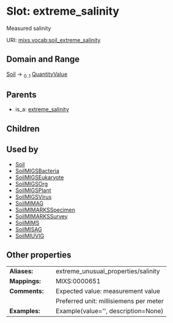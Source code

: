 
# Slot: extreme_salinity


Measured salinity

URI: [mixs.vocab:soil_extreme_salinity](https://w3id.org/mixs/vocab/soil_extreme_salinity)


## Domain and Range

[Soil](Soil.md) &#8594;  <sub>0..1</sub> [QuantityValue](QuantityValue.md)

## Parents

 *  is_a: [extreme_salinity](extreme_salinity.md)

## Children


## Used by

 * [Soil](Soil.md)
 * [SoilMIGSBacteria](SoilMIGSBacteria.md)
 * [SoilMIGSEukaryote](SoilMIGSEukaryote.md)
 * [SoilMIGSOrg](SoilMIGSOrg.md)
 * [SoilMIGSPlant](SoilMIGSPlant.md)
 * [SoilMIGSVirus](SoilMIGSVirus.md)
 * [SoilMIMAG](SoilMIMAG.md)
 * [SoilMIMARKSSpecimen](SoilMIMARKSSpecimen.md)
 * [SoilMIMARKSSurvey](SoilMIMARKSSurvey.md)
 * [SoilMIMS](SoilMIMS.md)
 * [SoilMISAG](SoilMISAG.md)
 * [SoilMIUVIG](SoilMIUVIG.md)

## Other properties

|  |  |  |
| --- | --- | --- |
| **Aliases:** | | extreme_unusual_properties/salinity |
| **Mappings:** | | MIXS:0000651 |
| **Comments:** | | Expected value: measurement value |
|  | | Preferred unit: millisiemens per meter |
| **Examples:** | | Example(value='', description=None) |


